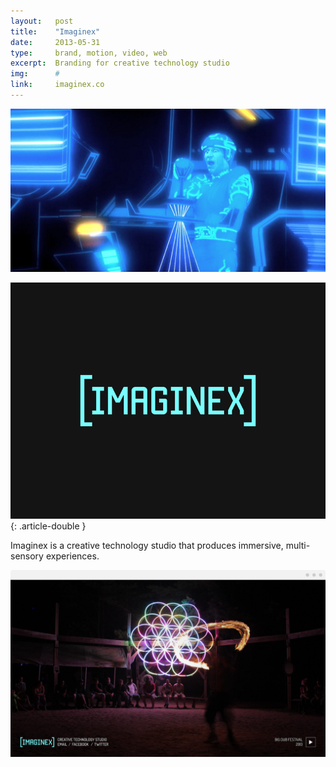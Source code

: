 ```yaml
---
layout:   post
title:    "Imaginex"
date:     2013-05-31
type:     brand, motion, video, web
excerpt:  Branding for creative technology studio
img:      #
link:     imaginex.co
---
```


![Tron](/images/imaginex-tron.jpg)

![Bumper](/images/imaginex-bumper-gif.gif){: .article-double }

<p class="article-double article-text">Imaginex is a creative technology studio that produces immersive, multi-sensory experiences.</p>

![Web](/images/imaginex-web-2.png)